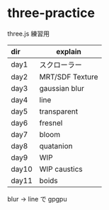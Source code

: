 # three-practice

three.js 練習用

| dir   | explain         |
| :---- | --------------- |
| day1  | スクローラー    |
| day2  | MRT/SDF Texture |
| day3  | gaussian blur   |
| day4  | line            |
| day5  | transparent     |
| day6  | fresnel         |
| day7  | bloom           |
| day8  | quatanion       |
| day9  | WIP             |
| day10 | WIP caustics    |
| day11 | boids           |

blur -> line で gpgpu
